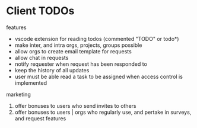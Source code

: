 # Client TODOs

features

- vscode extension for reading todos (commented "TODO" or todo\*)
- make inter, and intra orgs, projects, groups possible
- allow orgs to create email template for requests
- allow chat in requests
- notify requester when request has been responded to
- keep the history of all updates
- user must be able read a task to be assigned when access control is implemented

marketing

1. offer bonuses to users who send invites to others
2. offer bonuses to users | orgs who regularly use, and pertake in surveys, and request features
